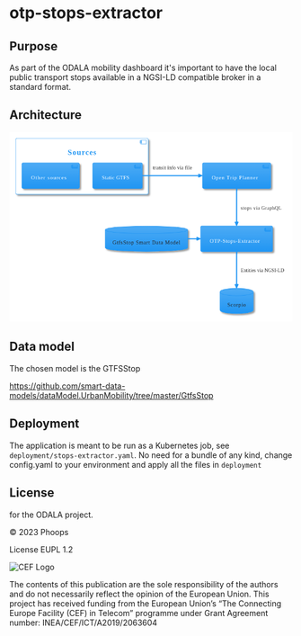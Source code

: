 # otp-stops-extractor

## Purpose

As part of the ODALA mobility dashboard it's important to have the local
public transport stops available in a NGSI-LD compatible broker in a standard format.

## Architecture

![Architecture overview](architecture.png)

## Data model

The chosen model is the GTFSStop

https://github.com/smart-data-models/dataModel.UrbanMobility/tree/master/GtfsStop

## Deployment

The application is meant to be run as a Kubernetes job, see `deployment/stops-extractor.yaml`.
No need for a bundle of any kind, change config.yaml to your environment and apply all the files in `deployment`

## License

for the ODALA project.

© 2023 Phoops

License EUPL 1.2

![CEF Logo](https://ec.europa.eu/inea/sites/default/files/ceflogos/en_horizontal_cef_logo_2.png)

The contents of this publication are the sole responsibility of the authors and do not necessarily reflect the opinion of the European Union.
This project has received funding from the European Union’s “The Connecting Europe Facility (CEF) in Telecom” programme under Grant Agreement number: INEA/CEF/ICT/A2019/2063604
